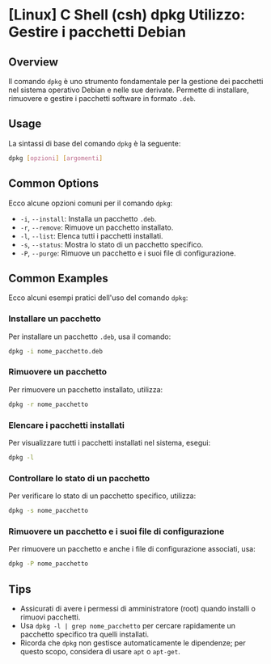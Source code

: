 # [Linux] C Shell (csh) dpkg Utilizzo: Gestire i pacchetti Debian

## Overview
Il comando `dpkg` è uno strumento fondamentale per la gestione dei pacchetti nel sistema operativo Debian e nelle sue derivate. Permette di installare, rimuovere e gestire i pacchetti software in formato `.deb`.

## Usage
La sintassi di base del comando `dpkg` è la seguente:

```bash
dpkg [opzioni] [argomenti]
```

## Common Options
Ecco alcune opzioni comuni per il comando `dpkg`:

- `-i`, `--install`: Installa un pacchetto `.deb`.
- `-r`, `--remove`: Rimuove un pacchetto installato.
- `-l`, `--list`: Elenca tutti i pacchetti installati.
- `-s`, `--status`: Mostra lo stato di un pacchetto specifico.
- `-P`, `--purge`: Rimuove un pacchetto e i suoi file di configurazione.

## Common Examples
Ecco alcuni esempi pratici dell'uso del comando `dpkg`:

### Installare un pacchetto
Per installare un pacchetto `.deb`, usa il comando:

```bash
dpkg -i nome_pacchetto.deb
```

### Rimuovere un pacchetto
Per rimuovere un pacchetto installato, utilizza:

```bash
dpkg -r nome_pacchetto
```

### Elencare i pacchetti installati
Per visualizzare tutti i pacchetti installati nel sistema, esegui:

```bash
dpkg -l
```

### Controllare lo stato di un pacchetto
Per verificare lo stato di un pacchetto specifico, utilizza:

```bash
dpkg -s nome_pacchetto
```

### Rimuovere un pacchetto e i suoi file di configurazione
Per rimuovere un pacchetto e anche i file di configurazione associati, usa:

```bash
dpkg -P nome_pacchetto
```

## Tips
- Assicurati di avere i permessi di amministratore (root) quando installi o rimuovi pacchetti.
- Usa `dpkg -l | grep nome_pacchetto` per cercare rapidamente un pacchetto specifico tra quelli installati.
- Ricorda che `dpkg` non gestisce automaticamente le dipendenze; per questo scopo, considera di usare `apt` o `apt-get`.
